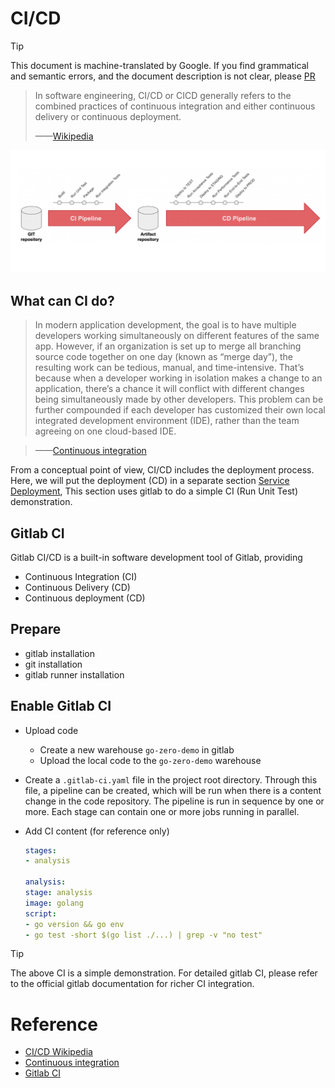 # CI/CD
> [!TIP]
> This document is machine-translated by Google. If you find grammatical and semantic errors, and the document description is not clear, please [PR](doc-contibute.md)


> In software engineering, CI/CD or CICD generally refers to the combined practices of continuous integration and either continuous delivery or continuous deployment.
> 
> ——[Wikipedia](https://zh.wikipedia.org/wiki/CI/CD)


![cd-cd](./resource/ci-cd.png)

## What can CI do?

> In modern application development, the goal is to have multiple developers working simultaneously on different features of the same app. However, if an organization is set up to merge all branching source code together on one day (known as “merge day”), the resulting work can be tedious, manual, and time-intensive. That’s because when a developer working in isolation makes a change to an application, there’s a chance it will conflict with different changes being simultaneously made by other developers. This problem can be further compounded if each developer has customized their own local integrated development environment (IDE), rather than the team agreeing on one cloud-based IDE.

> ——[Continuous integration](https://www.redhat.com/en/topics/devops/what-is-ci-cd)

From a conceptual point of view, CI/CD includes the deployment process. Here, we will put the deployment (CD) in a separate section [Service Deployment](service-deployment.md),
This section uses gitlab to do a simple CI (Run Unit Test) demonstration.

## Gitlab CI
Gitlab CI/CD is a built-in software development tool of Gitlab, providing
* Continuous Integration (CI)
* Continuous Delivery (CD)
* Continuous deployment (CD)

## Prepare
* gitlab installation
* git installation
* gitlab runner installation

## Enable Gitlab CI
* Upload code
  * Create a new warehouse `go-zero-demo` in gitlab
  * Upload the local code to the `go-zero-demo` warehouse
* Create a `.gitlab-ci.yaml` file in the project root directory. Through this file, a pipeline can be created, which will be run when there is a content change in the code repository. The pipeline is run in sequence by one or more.
  Each stage can contain one or more jobs running in parallel.
* Add CI content (for reference only)

    ```yaml
    stages:
    - analysis
    
    analysis:
    stage: analysis
    image: golang
    script:
    - go version && go env
    - go test -short $(go list ./...) | grep -v "no test"
    ```

> [!TIP]
> The above CI is a simple demonstration. For detailed gitlab CI, please refer to the official gitlab documentation for richer CI integration.


# Reference
* [CI/CD Wikipedia](https://zh.wikipedia.org/wiki/CI/CD)
* [Continuous integration](https://www.redhat.com/en/topics/devops/what-is-ci-cd)
* [Gitlab CI](https://docs.gitlab.com/ee/ci/)